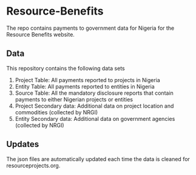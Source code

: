 # Resource-Benefits

The repo contains payments to government data for Nigeria for the Resource Benefits website.

## Data

This repository contains the following data sets

1. Project Table: All payments reported to projects in Nigeria
2. Entity Table: All payments reported to entities in Nigeria
3. Source Table: All the mandatory disclosure reports that contain payments to either Nigerian projects or entities
4. Project Secondary data: Additional data on project location and commodities (collected by NRGI)
5. Entity Secondary data: Additional data on government agencies (collected by NRGI)

## Updates

The json files are automatically updated each time the data is cleaned for resourceprojects.org.
